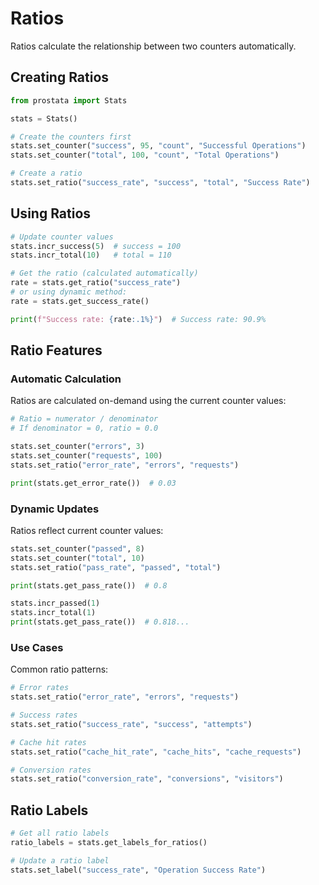 # Ratios

Ratios calculate the relationship between two counters automatically.

## Creating Ratios

```python
from prostata import Stats

stats = Stats()

# Create the counters first
stats.set_counter("success", 95, "count", "Successful Operations")
stats.set_counter("total", 100, "count", "Total Operations")

# Create a ratio
stats.set_ratio("success_rate", "success", "total", "Success Rate")
```

## Using Ratios

```python
# Update counter values
stats.incr_success(5)  # success = 100
stats.incr_total(10)   # total = 110

# Get the ratio (calculated automatically)
rate = stats.get_ratio("success_rate")
# or using dynamic method:
rate = stats.get_success_rate()

print(f"Success rate: {rate:.1%}")  # Success rate: 90.9%
```

## Ratio Features

### Automatic Calculation
Ratios are calculated on-demand using the current counter values:

```python
# Ratio = numerator / denominator
# If denominator = 0, ratio = 0.0

stats.set_counter("errors", 3)
stats.set_counter("requests", 100)
stats.set_ratio("error_rate", "errors", "requests")

print(stats.get_error_rate())  # 0.03
```

### Dynamic Updates
Ratios reflect current counter values:

```python
stats.set_counter("passed", 8)
stats.set_counter("total", 10)
stats.set_ratio("pass_rate", "passed", "total")

print(stats.get_pass_rate())  # 0.8

stats.incr_passed(1)
stats.incr_total(1)
print(stats.get_pass_rate())  # 0.818...
```

### Use Cases

Common ratio patterns:

```python
# Error rates
stats.set_ratio("error_rate", "errors", "requests")

# Success rates
stats.set_ratio("success_rate", "success", "attempts")

# Cache hit rates
stats.set_ratio("cache_hit_rate", "cache_hits", "cache_requests")

# Conversion rates
stats.set_ratio("conversion_rate", "conversions", "visitors")
```

## Ratio Labels

```python
# Get all ratio labels
ratio_labels = stats.get_labels_for_ratios()

# Update a ratio label
stats.set_label("success_rate", "Operation Success Rate")
```